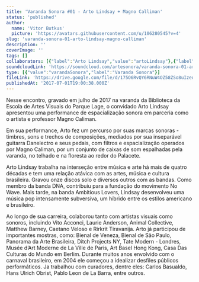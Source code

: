 ```yaml
---
title: 'Varanda Sonora #01 - Arto Lindsay + Magno Calliman'
status: 'published'
author:
  name: 'Vitor Butkus'
  picture: 'https://avatars.githubusercontent.com/u/106280545?v=4'
slug: 'varanda-sonora-01-arto-lindsay-magno-calliman'
description: ''
coverImage: ''
tags: []
collaborators: [{"label":"Arto Lindsay","value":"artoLindsay"},{"label":"Magno Calliman","value":"magnoCalliman"}]
soundcloudLink: 'https://soundcloud.com/artesonora/varanda-sonora-01-arto-lindsay?in=artesonora/sets/varanda-sonora&si=ee73219ad11f45d0bdc54e85a2a73f94&utm_source=clipboard&utm_medium=text&utm_campaign=social_sharing'
type: [{"value":"varandaSonora","label":"Varanda Sonora"}]
fileLink: 'https://drive.google.com/file/d/175O6RvQY6RNuW4OZ58ZSo8uIzeuM8F6G/'
publishedAt: '2017-07-01T19:00:38.000Z'
---
```


Nesse encontro, gravado em julho de 2017 na varanda da Biblioteca da Escola de Artes Visuais do Parque Lage, o convidado Arto Lindsay apresentou uma performance de espacialização sonora em parceria como o artista e professor Magno Caliman.

Em sua performance, Arto fez um percurso por suas marcas sonoras - timbres, sons e trechos de composições, mediados por sua inseparável guitarra Danelectro e seus pedais, com filtros e espacialização operados por Magno Caliman, por um conjunto de caixas de som espalhadas pela varanda, no telhado e na floresta ao redor do Palacete.

Arto Lindsay trabalha na interseção entre música e arte há mais de quatro décadas e tem uma relação atávica com as artes, música e cultura brasileira. Gravou onze discos solo e diversos outros com as bandas. Como membro da banda DNA, contribuiu para a fundação do movimento No Wave. Mais tarde, na banda Ambitious Lovers, Lindsay desenvolveu uma música pop intensamente subversiva, um híbrido entre os estilos americano e brasileiro.

Ao longo de sua carreira, colaborou tanto com artistas visuais como sonoros, incluindo Vito Acconci, Laurie Anderson, Animal Collective, Matthew Barney, Caetano Veloso e Rirkrit Tiravanija. Arto já participou de importantes mostras, como: Bienal de Veneza, Bienal de São Paulo, Panorama da Arte Brasileira, Ditch Projects NY, Tate Modern - Londres, Musée d’Art Moderne de La Ville de Paris, Art Basel Hong Kong, Casa Das Culturas do Mundo em Berlim. Durante muitos anos envolvido com o carnaval brasileiro, em 2004 ele começou a idealizar desfiles públicos performáticos. Ja trabalhou com curadores, dentre eles: Carlos Basualdo, Hans Ulrich Obrist, Pablo Leon de La Barra, entre outros.